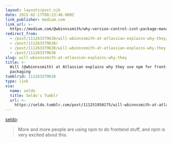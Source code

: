 ```yaml
---
layout: layouts/post.njk
date: 2015-02-17T08:23:46.000Z
link_publisher: medium.com
link_url: >-
  https://medium.com/@wbinnssmith/why-version-control-isnt-package-management-a-brief-history-5d40c524ba3e
redirect_from:
  - /post/111263379638/will-wbinnssmith-at-atlassian-explains-why-they/
  - /post/111263379638/
  - /post/111263379638/will-wbinnssmith-at-atlassian-explains-why-they
  - /post/111263379638
slug: will-wbinnssmith-at-atlassian-explains-why-they
title: >-
  Will (@wbinnssmith) at Atlassian explains why they use npm for front-end
  packaging
tumblrid: 111263379638
type: link
via:
  name: seldo
  title: Seldo's Tumblr
  url: >-
    https://seldo.tumblr.com/post/111251950175/will-wbinnssmith-at-atlassian-explains-why-they
---
```

<p><a href="http://seldo.tumblr.com/post/111251950175/will-wbinnssmith-at-atlassian-explains-why-they" class="tumblr_blog">seldo</a>:</p>

<blockquote><p>More and more people are using npm to do frontend stuff, and npm is very excited about this.</p></blockquote>
